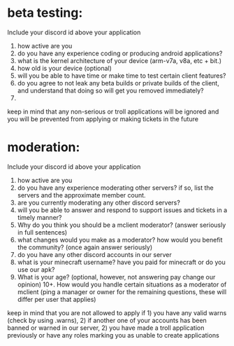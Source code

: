 
# beta testing:
Include your discord id above your application
1. how active are you 
2. do you have any experience coding or producing android applications?
3. what is the kernel architecture of your device (arm-v7a, v8a, etc + bit.)
4. how old is your device (optional)
5. will you be able to have time or make time to test certain client features?
6. do you agree to not leak any beta builds or private builds of the client, and understand that doing so will get you removed immediately?
7. 
keep in mind that any non-serious or troll applications will be ignored and you will be prevented from applying or making tickets in the future

# moderation:
Include your discord id above your application
1. how active are you
2. do you have any experience moderating other servers? if so, list the servers and the approximate member count.
3. are you currently moderating any other discord servers?
4. will you be able to answer and respond to support issues and tickets in a timely manner?
5. Why do you think you should be a mclient moderator? (answer seriously in full sentences)
6. what changes would you make as a moderator? how would you benefit the community? (once again answer seriously)
7. do you have any other discord accounts in our server
8. what is your minecraft username? have you paid for minecraft or do you use our apk?
9. What is your age? (optional, however, not answering pay change our opinion)
10+. How would you handle certain situations as a moderator of mclient (ping a manager or owner for the remaining questions, these will differ per user that applies)

keep in mind that you are not allowed to apply if 1) you have any valid warns (check by using .warns), 2) if another one of your accounts has been banned or warned in our server, 2) you have made a troll application previously or have any roles marking you as unable to create applications
